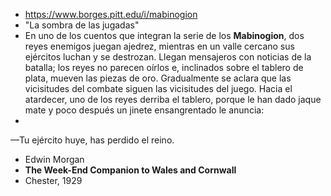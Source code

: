 - https://www.borges.pitt.edu/i/mabinogion
- "La sombra de las jugadas"
- En uno de los cuentos que integran la serie de los __Mabinogion__,
 dos reyes enemigos juegan ajedrez, mientras en un valle cercano sus 
ejércitos luchan y se destrozan. Llegan mensajeros con noticias de la 
batalla; los reyes no parecen oírlos e, inclinados sobre el tablero de 
plata, mueven las piezas de oro. Gradualmente se aclara que las 
vicisitudes del combate siguen las vicisitudes del juego. Hacia el 
atardecer, uno de los reyes derriba el tablero, porque le han dado jaque
 mate y poco después un jinete ensangrentado le anuncia:
- 
—Tu ejército huye, has perdido el reino.
- Edwin Morgan
- __The Week-End Companion to Wales and Cornwall__
- Chester, 1929
